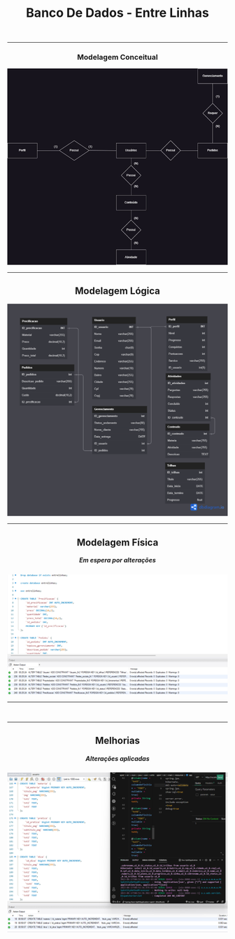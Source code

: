 <h1 align="center"> Banco De Dados - Entre Linhas </h1>
<br>
<hr>
<h3 align="center"> Modelagem Conceitual </h3>
<img src="EntreLinhasDB.jpg"> </img>
<br>
<hr>
<h2 align="center"> Modelagem Lógica </h2>
<img src="DB-Entrelinhas.png"> </img>
<br>
<hr>
<h2 align="center"> Modelagem Física </h2>
<h5 align="center"> Em espera por alterações </h5>
<img src="DBFisico-Entrelinhas.png"> </img>
<br>
<hr>
<br>
<hr>
<h2 align="center"> Melhorias </h2>
<h5 align="center"> Alterações aplicadas </h5>
<img src="UpdateDataBaseAndAPIModel_Sucess.png"> </img>
<br>

